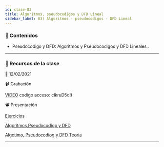```yaml
---
id: clase-03
title: Algoritmos, pseudocodigos y DFD Lineal
sidebar_label: 03) Algoritmos - pseudocodigos - DFD Lineal
---
```




### 📝 Contenidos

- Pseudocodigo y DFD: Algoritmos y Pseudocodigos y DFD Lineales..

---

### 🚀 Recursos de la clase

📆 12/02/2021

📹 Grabación

[VIDEO](https://us02web.zoom.us/rec/share/4L98N7i8v9Z0qGU-mtZghinjNNfjC1UrS6M7A-udJXzUsq-efDWsPvjhw4u2AEPl.kw9nCzPbACMa_t_O)
codigo acceso: clkruD5d!(

📽 Presentación

[Ejercicios](https://6ta-backend-online.adaitw.org/clases/03/Ejercicios%20DFD-2021-02-12.txt)

[Algoritmos,Pseudocodigo y DFD](https://6ta-backend-online.adaitw.org/clases/03/ALGORITMO.pdf)


[Algotimo, Pseudocodiog y DFD Teoria](https://6ta-backend-online.adaitw.org/clases/03/TEORIA.pdf)

---
